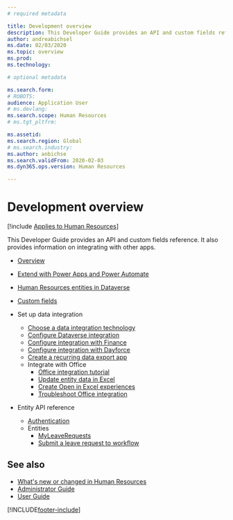 ```yaml
---
# required metadata

title: Development overview
description: This Developer Guide provides an API and custom fields reference. It also provides information on integrating with other apps.
author: andreabichsel
ms.date: 02/03/2020
ms.topic: overview
ms.prod: 
ms.technology: 

# optional metadata

ms.search.form: 
# ROBOTS: 
audience: Application User
# ms.devlang: 
ms.search.scope: Human Resources
# ms.tgt_pltfrm: 

ms.assetid: 
ms.search.region: Global
# ms.search.industry: 
ms.author: anbichse
ms.search.validFrom: 2020-02-03
ms.dyn365.ops.version: Human Resources

---
```


# Development overview

[!include [Applies to Human Resources](../includes/applies-to-hr.md)]



This Developer Guide provides an API and custom fields reference. It also provides information on integrating with other apps.

- [Overview](hr-developer-overview.md)

- [Extend with Power Apps and Power Automate](hr-developer-power-apps.md)

- [Human Resources entities in Dataverse](hr-developer-entities.md)

- [Custom fields](hr-developer-custom-fields.md)

- Set up data integration
  - [Choose a data integration technology](hr-admin-integration-choose-technology.md)
  - [Configure Dataverse integration](hr-admin-integration-common-data-service.md)
  - [Configure integration with Finance](hr-admin-integration-finance.md)
  - [Configure integration with Dayforce](hr-admin-integration-dayforce.md)
  - [Create a recurring data export app](hr-admin-integration-recurring-data-export.md)
  - Integrate with Office
    - [Office integration tutorial](../fin-ops-core/dev-itpro/office-integration/office-integration-tutorial.md?toc=%2fdynamics365%2funified-operations%2ftalent%2ftoc.json)
    - [Update entity data in Excel](../fin-ops-core/dev-itpro/office-integration/use-excel-add-in.md?toc=%2fdynamics365%2funified-operations%2ftalent%2ftoc.json)
    - [Create Open in Excel experiences](../fin-ops-core/dev-itpro/office-integration/office-integration-edit-excel.md?toc=%2fdynamics365%2funified-operations%2ftalent%2ftoc.json)
    - [Troubleshoot Office integration](../fin-ops-core/dev-itpro/office-integration/office-integration-troubleshooting.md?toc=%2fdynamics365%2funified-operations%2ftalent%2ftoc.json)

- Entity API reference
  - [Authentication](hr-developer-api-authentication.md)
  - Entities
    - [MyLeaveRequests](hr-developer-api-myleaverequests-overview.md)
    - [Submit a leave request to workflow](hr-developer-api-myleaverequests-submit.md)

## See also

- [What's new or changed in Human Resources](hr-admin-whats-new.md)
- [Administrator Guide](hr-admin-overview.md)
- [User Guide](hr-hrpro-overview.md)


[!INCLUDE[footer-include](../includes/footer-banner.md)]